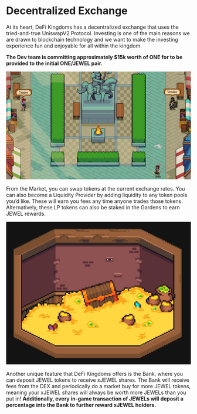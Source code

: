 # Decentralized Exchange

At its heart, DeFi Kingdoms has a decentralized exchange that uses the tried-and-true UniswapV2 Protocol. Investing is one of the main reasons we are drawn to blockchain technology and we want to make the investing experience fun and enjoyable for all within the kingdom.

**The Dev team is committing approximately $15k worth of ONE for to be provided to the initial ONE/JEWEL pair.**

![](../.gitbook/assets/Marketplace.jpg)

From the Market, you can swap tokens at the current exchange rates. You can also become a Liquidity Provider by adding liquidity to any token pools you’d like. These will earn you fees any time anyone trades those tokens. Alternatively, these LP tokens can also be staked in the Gardens to earn JEWEL rewards.

![What treasures await in the vault?](../.gitbook/assets/Vault.jpg)

Another unique feature that DeFi Kingdoms offers is the Bank, where you can deposit JEWEL tokens to receive xJEWEL shares. The Bank will receive fees from the DEX and periodically do a market buy for more JEWEL tokens, meaning your xJEWEL shares will always be worth more JEWELs than you put in! **Additionally, every in-game transaction of JEWELs will deposit a percentage into the Bank to further reward xJEWEL holders.**
